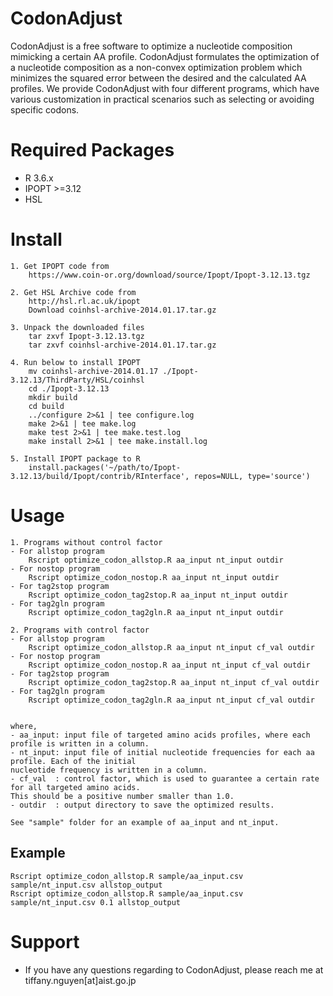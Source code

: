 # CodonAdjust
CodonAdjust is a free software to optimize a nucleotide composition mimicking a certain AA profile. CodonAdjust formulates the optimization of a nucleotide composition as a non-convex optimization problem which minimizes the squared error between the desired and the calculated AA profiles. We provide CodonAdjust with four different programs, which have various customization in practical scenarios such as selecting or avoiding specific codons.

# Required Packages ############################
* R 3.6.x
* IPOPT  >=3.12
* HSL

# Install ######################################
	1. Get IPOPT code from
		https://www.coin-or.org/download/source/Ipopt/Ipopt-3.12.13.tgz

	2. Get HSL Archive code from 
		http://hsl.rl.ac.uk/ipopt
		Download coinhsl-archive-2014.01.17.tar.gz
	
	3. Unpack the downloaded files
		tar zxvf Ipopt-3.12.13.tgz
		tar zxvf coinhsl-archive-2014.01.17.tar.gz
		
	4. Run below to install IPOPT
		mv coinhsl-archive-2014.01.17 ./Ipopt-3.12.13/ThirdParty/HSL/coinhsl
		cd ./Ipopt-3.12.13
		mkdir build
		cd build
		../configure 2>&1 | tee configure.log
		make 2>&1 | tee make.log
		make test 2>&1 | tee make.test.log
		make install 2>&1 | tee make.install.log
	
	5. Install IPOPT package to R
		install.packages('~/path/to/Ipopt-3.12.13/build/Ipopt/contrib/RInterface', repos=NULL, type='source')

# Usage
	1. Programs without control factor
	- For allstop program
		Rscript optimize_codon_allstop.R aa_input nt_input outdir
	- For nostop program
		Rscript optimize_codon_nostop.R aa_input nt_input outdir
	- For tag2stop program
		Rscript optimize_codon_tag2stop.R aa_input nt_input outdir
	- For tag2gln program
		Rscript optimize_codon_tag2gln.R aa_input nt_input outdir

	2. Programs with control factor
	- For allstop program
		Rscript optimize_codon_allstop.R aa_input nt_input cf_val outdir
	- For nostop program
		Rscript optimize_codon_nostop.R aa_input nt_input cf_val outdir
	- For tag2stop program
		Rscript optimize_codon_tag2stop.R aa_input nt_input cf_val outdir
	- For tag2gln program
		Rscript optimize_codon_tag2gln.R aa_input nt_input cf_val outdir

		
	where,
	- aa_input: input file of targeted amino acids profiles, where each profile is written in a column.
	- nt_input: input file of initial nucleotide frequencies for each aa profile. Each of the initial 
	nucleotide frequency is written in a column.
	- cf_val  : control factor, which is used to guarantee a certain rate for all targeted amino acids.
	This should be a positive number smaller than 1.0.
	- outdir  : output directory to save the optimized results.
	
	See "sample" folder for an example of aa_input and nt_input.
	
## Example
	Rscript optimize_codon_allstop.R sample/aa_input.csv sample/nt_input.csv allstop_output
	Rscript optimize_codon_allstop.R sample/aa_input.csv sample/nt_input.csv 0.1 allstop_output
	
# Support
* If you have any questions regarding to CodonAdjust, please reach me at tiffany.nguyen[at]aist.go.jp
